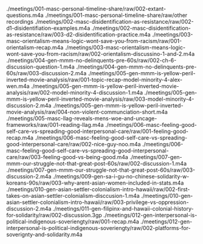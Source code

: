 ./meetings/001-masc-personal-timeline-share/raw/002-extant-questions.m4a
./meetings/001-masc-personal-timeline-share/raw/other recordings
./meetings/002-masc-disidentification-as-resistance/raw/002-d1-disidentifiation-examples.m4a
./meetings/002-masc-disidentification-as-resistance/raw/003-d2-disidentification-practice.m4a
./meetings/003-masc-orientalism-means-logic-wont-save-you-from-racism/raw/001-orientalism-recap.m4a
./meetings/003-masc-orientalism-means-logic-wont-save-you-from-racism/raw/002-orientalism-discussino-1-and-2.m4a
./meetings/004-gen-mmm-no-delinquents-pre-60s/raw/002-ch-6-discussion-question-1.m4a
./meetings/004-gen-mmm-no-delinquents-pre-60s/raw/003-discussion-2.m4a
./meetings/005-gen-mmm-is-yellow-peril-inverted-movie-analysis/raw/001-topic-recap-model-minority-4-alex-wen.m4a
./meetings/005-gen-mmm-is-yellow-peril-inverted-movie-analysis/raw/002-model-minority-4-discussion-1.m4a
./meetings/005-gen-mmm-is-yellow-peril-inverted-movie-analysis/raw/003-model-minority-4-discussion-2.m4a
./meetings/005-gen-mmm-is-yellow-peril-inverted-movie-analysis/raw/004-non-violent-communciation-short.m4a
./meetings/005-masc-llag-reveals-mens-woe-and-uncage-frameworks/raw/001-reading-llag.m4a
./meetings/006-masc-feeling-good-self-care-vs-spreading-good-interpersonal-care/raw/001-feeling-good-recap.m4a
./meetings/006-masc-feeling-good-self-care-vs-spreading-good-interpersonal-care/raw/002-nice-guy-noo.m4a
./meetings/006-masc-feeling-good-self-care-vs-spreading-good-interpersonal-care/raw/003-feeling-good-vs-being-good.m4a
./meetings/007-gen-mmm-our-struggle-not-that-great-post-60s/raw/002-discussion-1.m4a
./meetings/007-gen-mmm-our-struggle-not-that-great-post-60s/raw/003-discussion-2.m4a
./meetings/009-gen-sa-i-gu-no-chinese-solidarity-w-koreans-90s/raw/003-why-arent-asian-women-included-in-stats.m4a
./meetings/010-gen-asian-settler-colonialism-intro-hawaii/raw/002-first-takes-on-asian-settler-colonialism-disccusion-1.m4a
./meetings/010-gen-asian-settler-colonialism-intro-hawaii/raw/003-privilege-vs-oppression-discussion-2.m4a
./meetings/011-gen-filipinx-and-hawaii-colonial-history-for-solidarity/raw/002-discussion.3gp
./meetings/012-gen-interpersonal-is-political-indigenous-soveriengty/raw/001-recap.m4a
./meetings/012-gen-interpersonal-is-political-indigenous-soveriengty/raw/002-platforms-for-soverignty-and-solidarity.m4a
